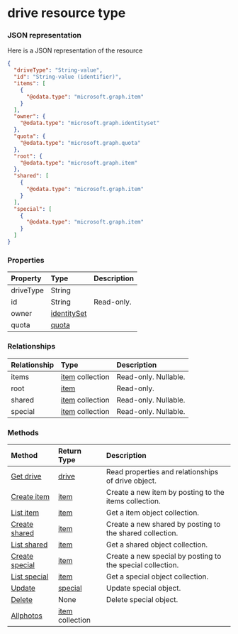 # drive resource type



### JSON representation

Here is a JSON representation of the resource

<!-- {
  "blockType": "resource",
  "optionalProperties": [
    "items",
    "root",
    "shared",
    "special"
  ],
  "@odata.type": "microsoft.graph.drive"
}-->

```json
{
  "driveType": "String-value",
  "id": "String-value (identifier)",
  "items": [
    {
      "@odata.type": "microsoft.graph.item"
    }
  ],
  "owner": {
    "@odata.type": "microsoft.graph.identityset"
  },
  "quota": {
    "@odata.type": "microsoft.graph.quota"
  },
  "root": {
    "@odata.type": "microsoft.graph.item"
  },
  "shared": [
    {
      "@odata.type": "microsoft.graph.item"
    }
  ],
  "special": [
    {
      "@odata.type": "microsoft.graph.item"
    }
  ]
}

```
### Properties
| Property	   | Type	|Description|
|:---------------|:--------|:----------|
|driveType|String||
|id|String| Read-only.|
|owner|[identitySet](identityset.md)||
|quota|[quota](quota.md)||

### Relationships
| Relationship | Type	|Description|
|:---------------|:--------|:----------|
|items|[item](item.md) collection| Read-only. Nullable.|
|root|[item](item.md)| Read-only.|
|shared|[item](item.md) collection| Read-only. Nullable.|
|special|[item](item.md) collection| Read-only. Nullable.|

### Methods

| Method		   | Return Type	|Description|
|:---------------|:--------|:----------|
|[Get drive](../api/drive_get.md) | [drive](drive.md) |Read properties and relationships of drive object.|
|[Create item](../api/drive_post_items.md) |[item](item.md)| Create a new item by posting to the items collection.|
|[List item](../api/item_list.downcase}.md) |[item](item.md)| Get a item object collection.|
|[Create shared](../api/items_post_shared.md) |[item](item.md)| Create a new shared by posting to the shared collection.|
|[List shared](../api/item_list.downcase}.md) |[item](item.md)| Get a shared object collection.|
|[Create special](../api/shared_post_special.md) |[item](item.md)| Create a new special by posting to the special collection.|
|[List special](../api/item_list.downcase}.md) |[item](item.md)| Get a special object collection.|
|[Update](../api/special_update.md) | [special](special.md)	|Update special object. |
|[Delete](../api/special_delete.md) | None |Delete special object. |
|[Allphotos](../api/special_allphotos.md)|[item](item.md) collection||

<!-- uuid: a45eaed3-2ab6-479e-b4cc-a0e56c081e2f
2015-10-25 12:52:19 UTC -->
<!-- {
  "type": "#page.annotation",
  "description": "special resource",
  "keywords": "",
  "section": "documentation",
  "tocPath": ""
}-->